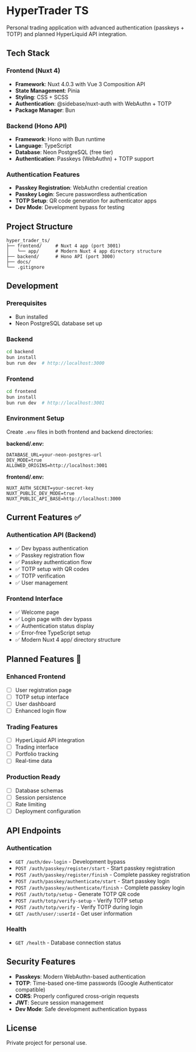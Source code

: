 # HyperTrader TS

Personal trading application with advanced authentication (passkeys + TOTP) and planned HyperLiquid API integration.

## Tech Stack

### Frontend (Nuxt 4)
- **Framework**: Nuxt 4.0.3 with Vue 3 Composition API
- **State Management**: Pinia
- **Styling**: CSS + SCSS
- **Authentication**: @sidebase/nuxt-auth with WebAuthn + TOTP
- **Package Manager**: Bun

### Backend (Hono API)
- **Framework**: Hono with Bun runtime
- **Language**: TypeScript
- **Database**: Neon PostgreSQL (free tier)
- **Authentication**: Passkeys (WebAuthn) + TOTP support

### Authentication Features
- **Passkey Registration**: WebAuthn credential creation
- **Passkey Login**: Secure passwordless authentication
- **TOTP Setup**: QR code generation for authenticator apps
- **Dev Mode**: Development bypass for testing

## Project Structure
```
hyper_trader_ts/
├── frontend/     # Nuxt 4 app (port 3001)
│   └── app/      # Modern Nuxt 4 app directory structure
├── backend/      # Hono API (port 3000)
├── docs/
└── .gitignore
```

## Development

### Prerequisites
- Bun installed
- Neon PostgreSQL database set up

### Backend
```bash
cd backend
bun install
bun run dev  # http://localhost:3000
```

### Frontend
```bash
cd frontend
bun install
bun run dev  # http://localhost:3001
```

### Environment Setup
Create `.env` files in both frontend and backend directories:

**backend/.env:**
```env
DATABASE_URL=your-neon-postgres-url
DEV_MODE=true
ALLOWED_ORIGINS=http://localhost:3001
```

**frontend/.env:**
```env
NUXT_AUTH_SECRET=your-secret-key
NUXT_PUBLIC_DEV_MODE=true
NUXT_PUBLIC_API_BASE=http://localhost:3000
```

## Current Features ✅

### Authentication API (Backend)
- ✅ Dev bypass authentication
- ✅ Passkey registration flow
- ✅ Passkey authentication flow
- ✅ TOTP setup with QR codes
- ✅ TOTP verification
- ✅ User management

### Frontend Interface
- ✅ Welcome page
- ✅ Login page with dev bypass
- ✅ Authentication status display
- ✅ Error-free TypeScript setup
- ✅ Modern Nuxt 4 app/ directory structure

## Planned Features 🚧

### Enhanced Frontend
- [ ] User registration page
- [ ] TOTP setup interface
- [ ] User dashboard
- [ ] Enhanced login flow

### Trading Features
- [ ] HyperLiquid API integration
- [ ] Trading interface
- [ ] Portfolio tracking
- [ ] Real-time data

### Production Ready
- [ ] Database schemas
- [ ] Session persistence
- [ ] Rate limiting
- [ ] Deployment configuration

## API Endpoints

### Authentication
- `GET /auth/dev-login` - Development bypass
- `POST /auth/passkey/register/start` - Start passkey registration
- `POST /auth/passkey/register/finish` - Complete passkey registration
- `POST /auth/passkey/authenticate/start` - Start passkey login
- `POST /auth/passkey/authenticate/finish` - Complete passkey login
- `POST /auth/totp/setup` - Generate TOTP QR code
- `POST /auth/totp/verify-setup` - Verify TOTP setup
- `POST /auth/totp/verify` - Verify TOTP during login
- `GET /auth/user/:userId` - Get user information

### Health
- `GET /health` - Database connection status

## Security Features

- **Passkeys**: Modern WebAuthn-based authentication
- **TOTP**: Time-based one-time passwords (Google Authenticator compatible)
- **CORS**: Properly configured cross-origin requests
- **JWT**: Secure session management
- **Dev Mode**: Safe development authentication bypass

## License

Private project for personal use.
